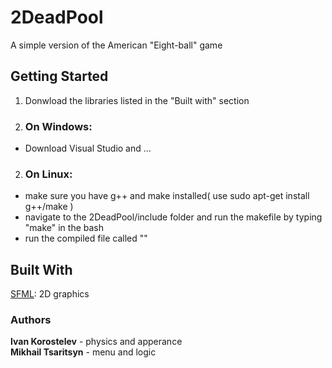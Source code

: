 # 2DeadPool
A simple version of the American "Eight-ball" game
## Getting Started
1. Donwload the libraries listed in the "Built with" section  
2. ### On Windows:  
* Download Visual Studio and ...  
2. ### On Linux:
* make sure you have g++ and make installed( use sudo apt-get install g++/make )
* navigate to the 2DeadPool/include folder and run the makefile by typing "make" in the bash
* run the compiled file called ""
## Built With
[SFML](https://www.sfml-dev.org/download.php): 2D graphics
### Authors
**Ivan Korostelev** - physics and apperance  
**Mikhail Tsaritsyn** - menu and logic
